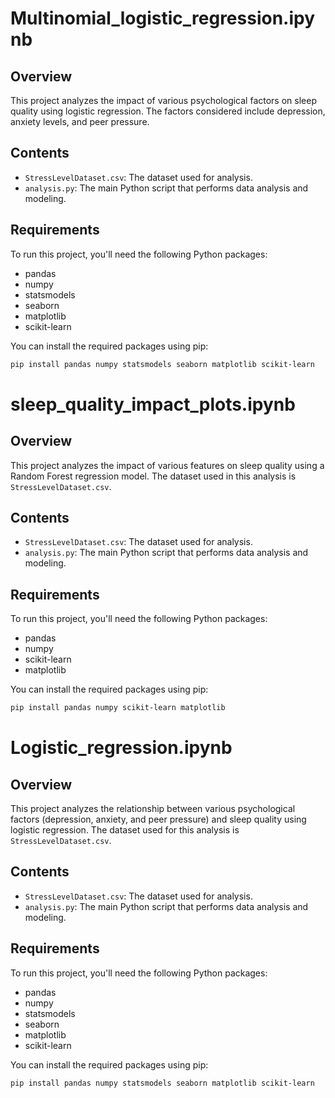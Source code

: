 # Multinomial_logistic_regression.ipynb
## Overview
This project analyzes the impact of various psychological factors on sleep quality using logistic regression. The factors considered include depression, anxiety levels, and peer pressure.

## Contents
- `StressLevelDataset.csv`: The dataset used for analysis.
- `analysis.py`: The main Python script that performs data analysis and modeling.

## Requirements
To run this project, you'll need the following Python packages:
- pandas
- numpy
- statsmodels
- seaborn
- matplotlib
- scikit-learn

You can install the required packages using pip:

```bash
pip install pandas numpy statsmodels seaborn matplotlib scikit-learn
```
# sleep_quality_impact_plots.ipynb
## Overview
This project analyzes the impact of various features on sleep quality using a Random Forest regression model. The dataset used in this analysis is `StressLevelDataset.csv`.

## Contents
- `StressLevelDataset.csv`: The dataset used for analysis.
- `analysis.py`: The main Python script that performs data analysis and modeling.

## Requirements
To run this project, you'll need the following Python packages:
- pandas
- numpy
- scikit-learn
- matplotlib

You can install the required packages using pip:

```bash
pip install pandas numpy scikit-learn matplotlib
```
# Logistic_regression.ipynb
## Overview
This project analyzes the relationship between various psychological factors (depression, anxiety, and peer pressure) and sleep quality using logistic regression. The dataset used for this analysis is `StressLevelDataset.csv`.

## Contents
- `StressLevelDataset.csv`: The dataset used for analysis.
- `analysis.py`: The main Python script that performs data analysis and modeling.

## Requirements
To run this project, you'll need the following Python packages:
- pandas
- numpy
- statsmodels
- seaborn
- matplotlib
- scikit-learn

You can install the required packages using pip:

```bash
pip install pandas numpy statsmodels seaborn matplotlib scikit-learn
```
